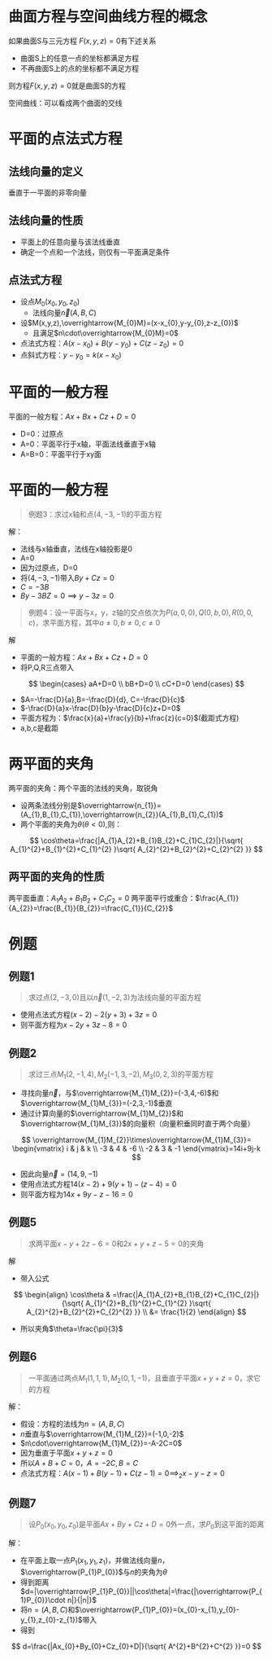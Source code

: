 # 曲面方程与空间曲线方程的概念

如果曲面S与三元方程 $F(x,y,z)=0$有下述关系

- 曲面S上的任意一点的坐标都满足方程
- 不再曲面S上的点的坐标都不满足方程

则方程$F(x,y,z)=0$就是曲面S的方程

空间曲线：可以看成两个曲面的交线

# 平面的点法式方程

## 法线向量的定义

垂直于一平面的非零向量

## 法线向量的性质

- 平面上的任意向量与该法线垂直
- 确定一个点和一个法线，则仅有一平面满足条件

## 点法式方程

- 设点$M_{0}(x_{0},y_{0},z_{0})$
  - 法线向量$\overrightarrow{n}(A,B,C)$
- 设$M(x,y,z),\overrightarrow{M_{0}M}=(x-x_{0},y-y_{0},z-z_{0})$
  - 且满足$n\cdot\overrightarrow{M_{0}M}=0$
- 点法式方程：$A(x-x_{0})+B(y-y_{0})+C(z-z_{0})=0$
- 点斜式方程：$y-y_{0}=k(x-x_{0})$

# 平面的一般方程

平面的一般方程：$Ax+Bx+Cz+D=0$

- D=0：过原点
- A=0：平面平行于x轴，平面法线垂直于x轴
- A=B=0：平面平行于xy面

# 平面的一般方程

> 例题3：求过x轴和点$(4,-3,-1)$的平面方程

解：

- 法线与x轴垂直，法线在x轴投影是0
- A=0
- 因为过原点，D=0
- 将$(4,-3,-1)$带入$By+Cz=0$
- $C=-3B$
- $By-3BZ=0\implies y-3z=0$

> 例题4：设一平面与x，y，z轴的交点依次为$P(a,0,0),Q(0,b,0),R(0,0,c)$，求平面方程，其中$a\neq 0,b\neq 0,c\neq 0$

解

- 平面的一般方程：$Ax+Bx+Cz+D=0$
- 将P,Q,R三点带入

$$
\begin{cases}
aA+D=0 \\
bB+D=0 \\
cC+D=0
\end{cases}
$$

- $A=-\frac{D}{a},B=-\frac{D}{d}, C=-\frac{D}{c}$
- $-\frac{D}{a}x-\frac{D}{b}y-\frac{D}{c}z+D=0$
- 平面方程为：$\frac{x}{a}+\frac{y}{b}+\frac{z}{c=0}$(截距式方程)
- a,b,c是截距

# 两平面的夹角

两平面的夹角：两个平面的法线的夹角，取锐角

- 设两条法线分别是$\overrightarrow{n_{1}}=(A_{1},B_{1},C_{1}),\overrightarrow{n_{2}}(A_{1},B_{1},C_{1})$
- 两个平面的夹角为$\theta(\theta<0)$,则：

$$
\cos\theta=\frac{|A_{1}A_{2}+B_{1}B_{2}+C_{1}C_{2}|}{\sqrt{ A_{1}^{2}+B_{1}^{2}+C_{1}^{2} }\sqrt{ A_{2}^{2}+B_{2}^{2}+C_{2}^{2} }}
$$

## 两平面的夹角的性质

两平面垂直：$A_{1}A_{2}+B_{1}B_{2}+C_{1}C_{2}=0$
两平面平行或重合：$\frac{A_{1}}{A_{2}}=\frac{B_{1}}{B_{2}}=\frac{C_{1}}{C_{2}}$

# 例题

## 例题1

> 求过点$(2,-3,0)$且以$\overrightarrow{n}(1,-2,3)$为法线向量的平面方程

- 使用点法式方程$(x-2)-2(y+3)+3z=0$
- 则平面方程为$x-2y+3z-8=0$

## 例题2

> 求过三点$M_{1}(2,-1,4),M_{2}(-1,3,-2),M_{3}(0,2,3)$的平面方程

- 寻找向量$\overrightarrow{n}$，与$\overrightarrow{M_{1}M_{2}}=(-3,4,-6)$和$\overrightarrow{M_{1}M_{3}}=(-2,3,-1)$垂直
- 通过计算向量的$\overrightarrow{M_{1}M_{2}}$和$\overrightarrow{M_{1}M_{3}}$的向量积（向量积垂同时直于两个向量）

$$
\overrightarrow{M_{1}M_{2}}\times\overrightarrow{M_{1}M_{3}}=
\begin{vmatrix}
i & j & k \\
-3 & 4 & -6 \\
-2 & 3 & -1
\end{vmatrix}=14i+9j-k
$$

- 因此向量$\overrightarrow{n}=(14,9,-1)$
- 使用点法式方程$14(x-2)+9(y+1)-(z-4)=0$
- 则平面方程为$14x+9y-z-16=0$

## 例题5
> 求两平面$x-y+2z-6=0$和$2x+y+z-5=0$的夹角

解

- 带入公式

$$
\begin{align}
\cos\theta & =\frac{|A_{1}A_{2}+B_{1}B_{2}+C_{1}C_{2}|}{\sqrt{ A_{1}^{2}+B_{1}^{2}+C_{1}^{2} }\sqrt{ A_{2}^{2}+B_{2}^{2}+C_{2}^{2} }} \\
 &= \frac{1}{2}
\end{align}
$$

- 所以夹角$\theta=\frac{\pi}{3}$

## 例题6
> 一平面通过两点$M_{1}(1,1,1),M_{2}(0,1,-1)$，且垂直于平面$x+y+z=0$，求它的方程

解：

- 假设：方程的法线为$n=(A,B,C)$
- $n$垂直与$\overrightarrow{M_{1}M_{2}}=(-1,0,-2)$
- $n\cdot\overrightarrow{M_{1}M_{2}}=-A-2C=0$
- 因为垂直于平面$x+y+z=0$
- 所以$A+B+C=0，A=-2C,B=C$
- 点法式方程：$A(x-1)+B(y-1)+C(z-1)=0\implies_{2}x-y-z=0$

## 例题7
> 设$P_{0}(x_{0},y_{0},z_{0})$是平面$Ax+By+Cz+D=0$外一点，求$P_{0}$到这平面的距离

解：

- 在平面上取一点$P_{1}(x_{1},y_{1},z_{1})$，并做法线向量$n$，$\overrightarrow{P_{1}P_{0}}$与$n$的夹角为$\theta$
- 得到距离$d=|\overrightarrow{P_{1}P_{0}}||\cos\theta|=\frac{|\overrightarrow{P_{1}P_{0}}\cdot n|}{|n|}$
- 将$n=(A,B,C)$和$\overrightarrow{P_{1}P_{0}}=(x_{0}-x_{1},y_{0}-y_{1},z_{0}-z_{1})$带入
- 得到

$$
d=\frac{|Ax_{0}+By_{0}+Cz_{0}+D|}{\sqrt{ A^{2}+B^{2}+C^{2} }}=0
$$